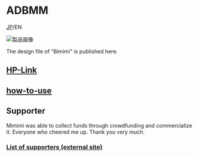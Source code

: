# ADBMM
[JP](README.md)/EN

![製品画像]()

The design file of "Bimimi" is published here.

## [HP-Link](http://bit-trade-one.co.jp/) 

## [how-to-use](https://github.com/bit-trade-one/-ADXXXXX-Template/raw/master/Manual)

## Supporter

Mimimi was able to collect funds through crowdfunding and commercialize it.
Everyone who cheered me up. Thank you very much.
### [List of supporters (external site)](https://camp-fire.jp/projects/623002/backers)
